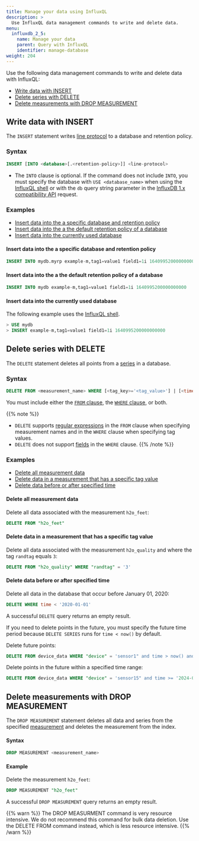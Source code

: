 ```yaml
---
title: Manage your data using InfluxQL
description: >
  Use InfluxQL data management commands to write and delete data.
menu:
  influxdb_2_5:
    name: Manage your data
    parent: Query with InfluxQL
    identifier: manage-database
weight: 204
---
```


Use the following data management commands to write and delete data with InfluxQL:

- [Write data with INSERT](#write-data-with-insert)
- [Delete series with DELETE](#delete-series-with-delete)
- [Delete measurements with DROP MEASUREMENT](#delete-measurements-with-drop-measurement)

## Write data with INSERT

The `INSERT` statement writes [line protocol](/influxdb/v2.6/reference/syntax/line-protocol/)
to a database and retention policy.

### Syntax
```sql
INSERT [INTO <database>[.<retention-policy>]] <line-protocol>
```

- The `INTO` clause is optional.
  If the command does not include `INTO`, you must specify the
  database with `USE <database_name>` when using the [InfluxQL shell](/influxdb/v2.6/tools/influxql-shell/)
  or with the `db` query string parameter in the
  [InfluxDB 1.x compatibility API](/influxdb/v2.6/reference/api/influxdb-1x/) request.

### Examples

- [Insert data into the a specific database and retention policy](#insert-data-into-the-a-specific-database-and-retention-policy)
- [Insert data into the a the default retention policy of a database](#insert-data-into-the-a-the-default-retention-policy-of-a-database)
- [Insert data into the currently used database](#insert-data-into-the-currently-used-database)

#### Insert data into the a specific database and retention policy

```sql
INSERT INTO mydb.myrp example-m,tag1=value1 field1=1i 1640995200000000000
```

#### Insert data into the a the default retention policy of a database

```sql
INSERT INTO mydb example-m,tag1=value1 field1=1i 1640995200000000000
```

#### Insert data into the currently used database

The following example uses the [InfluxQL shell](/influxdb/v2.6/tools/influxql-shell).

```sql
> USE mydb
> INSERT example-m,tag1=value1 field1=1i 1640995200000000000
```

## Delete series with DELETE

The `DELETE` statement deletes all points from a [series](/influxdb/v2.6/reference/glossary/#series) in a database.

### Syntax

```sql
DELETE FROM <measurement_name> WHERE [<tag_key>='<tag_value>'] | [<time interval>]
```

You must include either the [`FROM` clause](/influxdb/v2.6/query-data/influxql/explore-data/select/#from-clause), the [`WHERE` clause](/influxdb/v2.6/query-data/influxql/explore-data/where/), or both.

{{% note %}}
- `DELETE` supports [regular expressions](/influxdb/v2.6/query-data/influxql/explore-data/regular-expressions/)
  in the `FROM` clause when specifying measurement names and in the `WHERE` clause
  when specifying tag values.
- `DELETE` does not support [fields](/influxdb/v2.6/reference/glossary/#field) in the `WHERE` clause.
{{% /note %}}

### Examples

- [Delete all measurement data](#delete-all-measurement-data)
- [Delete data in a measurement that has a specific tag value](#delete-data-in-a-measurement-that-has-a-specific-tag-value)
- [Delete data before or after specified time](#delete-data-before-or-after-specified-time)

#### Delete all measurement data

Delete all data associated with the measurement `h2o_feet`:

```sql
DELETE FROM "h2o_feet"
```

#### Delete data in a measurement that has a specific tag value

Delete all data associated with the measurement `h2o_quality` and where the tag `randtag` equals `3`:

```sql
DELETE FROM "h2o_quality" WHERE "randtag" = '3'
```

#### Delete data before or after specified time

Delete all data in the database that occur before January 01, 2020:

```sql
DELETE WHERE time < '2020-01-01'
```

A successful `DELETE` query returns an empty result.

If you need to delete points in the future, you must specify the future time period because `DELETE SERIES` runs for `time < now()` by default.

Delete future points:

```sql 
DELETE FROM device_data WHERE "device" = 'sensor1" and time > now() and < '2024-01-14T01:00:00Z'
```

Delete points in the future within a specified time range:

```sql
DELETE FROM device_data WHERE "device" = 'sensor15" and time >= '2024-01-01T12:00:00Z' and <= '2025-06-30T11:59:00Z'
```

## Delete measurements with DROP MEASUREMENT

The `DROP MEASUREMENT` statement deletes all data and series from the specified [measurement](/influxdb/v2.6/reference/glossary/#measurement) and deletes the measurement from the index.

#### Syntax

```sql
DROP MEASUREMENT <measurement_name>
```

#### Example

Delete the measurement `h2o_feet`:

```sql
DROP MEASUREMENT "h2o_feet"
```

A successful `DROP MEASUREMENT` query returns an empty result.

{{% warn %}}
The DROP MEASURMENT command is very resource intensive. We do not recommend this command for bulk data deletion.  Use the DELETE FROM command instead, which is less resource intensive. 
{{% /warn %}}
